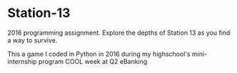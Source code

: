 # Station-13
2016 programming assignment. Explore the depths of Station 13 as you find a way to survive.

This a game I coded in Python in 2016 during my highschool's mini-internship program COOL week at Q2 eBanking
